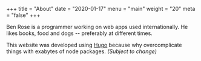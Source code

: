 +++
title = "About"
date = "2020-01-17"
menu = "main"
weight = "20"
meta = "false"
+++

Ben Rose is a programmer working on web apps used internationally.
He likes books, food and dogs -- preferably at different times.

This website was developed using [Hugo](https://github.com/gohugoio) because why overcomplicate things with exabytes of node packages. *(Subject to change)*
